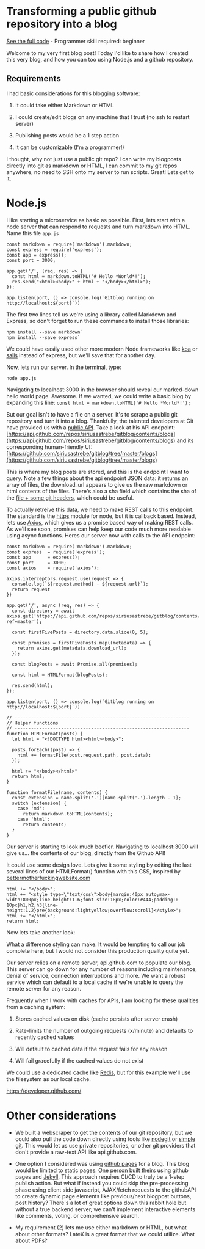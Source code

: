 # Transforming a public github repository into a blog

[See the full code](https://github.com/repos/siriusastrebe/gitblog/app.js) - Programmer skill required: beginner

Welcome to my very first blog post! Today I'd like to share how I created this very blog, and how you can too using Node.js and a github repository.


## Requirements

I had basic considerations for this blogging software:

1. It could take either Markdown or HTML

2. I could create/edit blogs on any machine that I trust (no ssh to restart server)

3. Publishing posts would be a 1 step action

4. It can be customizable (I'm a programmer!)

I thought, why not just use a public git repo? I can write my blogposts directly into git as markdown or HTML, I can commit to my git repos anywhere, no need to SSH onto my server to run scripts. Great! Lets get to it.

# Node.js

I like starting a microservice as basic as possible. First, lets start with a node server that can respond to requests and turn markdown into HTML. Name this file `app.js`

    const markdown = require('markdown').markdown;
    const express = require('express');
    const app = express();
    const port = 3000;
    
    app.get('/', (req, res) => {
      const html = markdown.toHTML('# Hello *World*!');
      res.send("<html><body>" + html + "</body></html>");
    });
     
    app.listen(port, () => console.log(`Gitblog running on http://localhost:${port}`))

The first two lines tell us we're using a library called Markdown and Express, so don't forget to run these commands to install those libraries:

    npm install --save markdown`
    npm install --save express`

We could have easily used other more modern Node frameworks like [koa](https://koajs.com/) or [sails](https://sailsjs.com/) instead of express, but we'll save that for another day.

Now, lets run our server. In the terminal, type: 

    node app.js

Navigating to localhost:3000 in the browser should reveal our marked-down hello world page. Awesome. If we wanted, we could write a basic blog by expanding this line: `const html = markdown.toHTML('# Hello *World*!');`

But our goal isn't to have a file on a server. It's to scrape a public git repository and turn it into a blog. Thankfully, the talented developers at Git have provided us with a [public API](https://developer.github.com/v3/). Take a look at his API endpoint: [https://api.github.com/repos/siriusastrebe/gitblog/contents/blogs](https://api.github.com/repos/siriusastrebe/gitblog/contents/blogs) and its corresponding human-friendly UI: [https://github.com/siriusastrebe/gitblog/tree/master/blogs](https://github.com/siriusastrebe/gitblog/tree/master/blogs)

This is where my blog posts are stored, and this is the endpoint I want to query. Note a few things about the api endpoint JSON data: it returns an array of files, the download_url appears to give us the raw markdown or html contents of the files. There's also a sha field which contains the sha of the [file + some git headers](https://git-scm.com/book/en/v2/Git-Internals-Git-Objects#_object_storage), which could be useful.

To actually retreive this data, we need to make REST calls to this endpoint. The standard is the [https](https://nodejs.org/api/https.html) module for node, but it is callback based. Instead, lets use [Axios](https://github.com/axios/axios), which gives us a promise based way of making REST calls. As we'll see soon, promises can help keep our code much more readable using async functions. Heres our server now with calls to the API endpoint:

    const markdown = require('markdown').markdown;
    const express  = require('express');
    const app      = express();
    const port     = 3000;
    const axios    = require('axios');
    
    axios.interceptors.request.use(request => {
      console.log(`${request.method} - ${request.url}`);
      return request
    })
    
    app.get('/', async (req, res) => {
      const directory = await axios.get('https://api.github.com/repos/siriusastrebe/gitblog/contents/blogs?ref=master');
    
      const firstFivePosts = directory.data.slice(0, 5); 
    
      const promises = firstFivePosts.map((metadata) => {
        return axios.get(metadata.download_url);
      }); 
    
      const blogPosts = await Promise.all(promises);
    
      const html = HTMLFormat(blogPosts);
    
      res.send(html);
    });
    
    app.listen(port, () => console.log(`Gitblog running on http://localhost:${port}`))
    
    // ----------------------------------------------------------------
    // Helper functions
    // ----------------------------------------------------------------
    function HTMLFormat(posts) {
      let html = "<!DOCTYPE html><html><body>";
    
      posts.forEach((post) => {
        html += formatFile(post.request.path, post.data);
      }); 
    
      html += "</body></html>"
      return html;
    }
    
    function formatFile(name, contents) {
      const extension = name.split('.')[name.split('.').length - 1]; 
      switch (extension) {
        case 'md': 
          return markdown.toHTML(contents);
        case 'html':
          return contents;
      }
    }


Our server is starting to look much beefier. Navigating to localhost:3000 will give us... the contents of our blog, directly from the Github API! 

It could use some design love. Lets give it some styling by editing the last several lines of our HTMLFormat() function with this CSS, inspired by [bettermotherfuckingwebsite.com](http://bettermotherfuckingwebsite.com/)

    html += "</body>";
    html += "<style type=\"text/css\">body{margin:40px auto;max-width:800px;line-height:1.6;font-size:18px;color:#444;padding:0 10px}h1,h2,h3{line-height:1.2}pre{background:lightyellow;overflow:scroll}</style>";
    html += "</html>";
    return html;

Now lets take another look:

What a difference styling can make. It would be tempting to call our job complete here, but I would not consider this production quality quite yet.

Our server relies on a remote server, api.github.com to populate our blog. This server can go down for any number of reasons including maintenance, denial of service, connection interruptions and more. We want a robust service which can default to a local cache if we're unable to query the remote server for any reason.

Frequently when I work with caches for APIs, I am looking for these qualities from a caching system:

1. Stores cached values on disk (cache persists after server crash)

2. Rate-limits the number of outgoing requests (x/minute) and defaults to recently cached values

3. Will default to cached data if the request fails for any reason

4. Will fail gracefully if the cached values do not exist

We could use a dedicated cache like [Redis](https://redis.io/), but for this example we'll use the filesystem as our local cache.
    







https://developer.github.com/









# Other considerations

* We built a webscraper to get the contents of our git repository, but we could also pull the code down directly using tools like [nodegit](https://github.com/nodegit/nodegit) or [simple git](https://www.npmjs.com/package/simple-git). This would let us use private repositories, or other git providers that don't provide a raw-text API like api.github.com.

* One option I considered was using [github pages](https://pages.github.com/) for a blog. This blog would be limited to static pages. [One person built theirs](https://www.smashingmagazine.com/2014/08/build-blog-jekyll-github-pages/) using github pages and [Jekyll](https://jekyllrb.com/). This approach requires CI/CD to truly be a 1-step publish action. But what if instead you could skip the pre-processing phase using client side javascript, AJAX/fetch requests to the githubAPI to create dynamic page elements like previous/next blogpost buttons, post history? There's a lot of great options down this rabbit hole but without a true backend server, we can't implement interactive elements like comments, voting, or comprehensive search.

* My requirement (2) lets me use either markdown or HTML, but what about other formats? LateX is a great format that we could utilize. What about PDFs?

